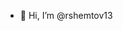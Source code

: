 - 👋 Hi, I’m @rshemtov13

<!---
rshemtov13/rshemtov13 is a ✨ special ✨ repository because its `README.md` (this file) appears on your GitHub profile.
You can click the Preview link to take a look at your changes.
--->
